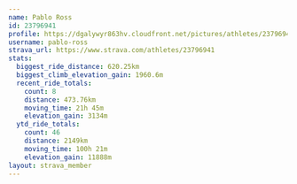 ```yaml
---
name: Pablo Ross
id: 23796941
profile: https://dgalywyr863hv.cloudfront.net/pictures/athletes/23796941/14615399/1/large.jpg
username: pablo-ross
strava_url: https://www.strava.com/athletes/23796941
stats:
  biggest_ride_distance: 620.25km
  biggest_climb_elevation_gain: 1960.6m
  recent_ride_totals:
    count: 8
    distance: 473.76km
    moving_time: 21h 45m
    elevation_gain: 3134m
  ytd_ride_totals:
    count: 46
    distance: 2149km
    moving_time: 100h 21m
    elevation_gain: 11888m
layout: strava_member
--- 
```

